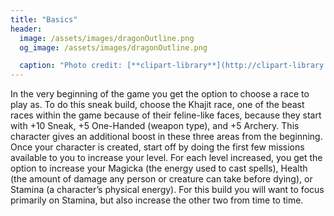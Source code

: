 ```yaml
---
title: "Basics"
header:
  image: /assets/images/dragonOutline.png
  og_image: /assets/images/dragonOutline.png

  caption: "Photo credit: [**clipart-library**](http://clipart-library.com/clipart/1607924.htm)"
---
```


 In the very beginning of the game you get the option to choose a race to play as. To do this sneak build, choose the Khajit race, one of the beast races within the game because of their feline-like faces, because they start with +10 Sneak, +5 One-Handed (weapon type), and +5 Archery. This character gives an additional boost in these three areas from the beginning. 
Once your character is created, start off by doing the first few missions available to you to increase your level. For each level increased, you get the option to increase your Magicka (the energy used to cast spells), Health (the amount of damage any person or creature can take before dying), or Stamina (a character’s physical energy). For this build you will want to focus primarily on Stamina, but also increase the other two from time to time. 
